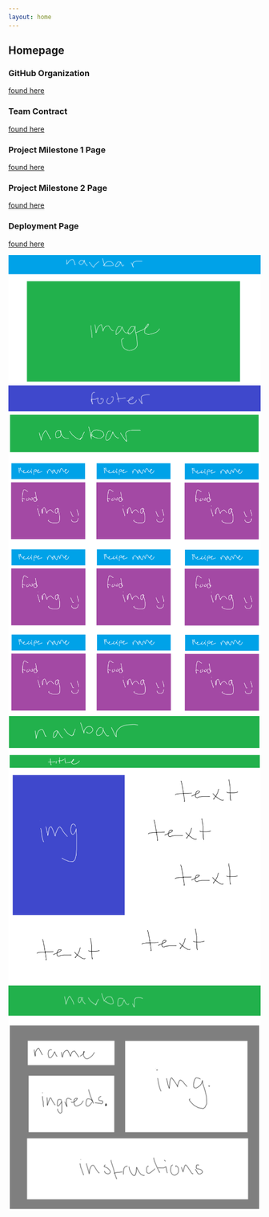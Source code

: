 ```yaml
---
layout: home
---
```


## Homepage

### GitHub Organization

[found here](https://github.com/Cooking-Compass)

### Team Contract
[found here](https://docs.google.com/document/d/1vPueASUJx5Af_aTIyjsdGVoajnHm5Qxhm5PrnRTxdoA/edit?usp=sharing)

### Project Milestone 1 Page
[found here](https://github.com/orgs/Cooking-Compass/projects/1)

### Project Milestone 2 Page
[found here](https://github.com/orgs/Cooking-Compass/projects/2)

### Deployment Page
[found here](https://cooking-compass-khaki.vercel.app/)

<img src="images/homepage.png">
<img src="images/recipe-page.png">
<img src="images/recipe.png">
<img src="images/submit.png">
